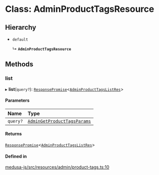 # Class: AdminProductTagsResource

## Hierarchy

- `default`

  ↳ **`AdminProductTagsResource`**

## Methods

### list

▸ **list**(`query?`): [`ResponsePromise`](../modules/internal.md#responsepromise)<[`AdminProductTagsListRes`](../modules/internal-16.md#adminproducttagslistres)\>

#### Parameters

| Name | Type |
| :------ | :------ |
| `query?` | [`AdminGetProductTagsParams`](internal-16.AdminGetProductTagsParams.md) |

#### Returns

[`ResponsePromise`](../modules/internal.md#responsepromise)<[`AdminProductTagsListRes`](../modules/internal-16.md#adminproducttagslistres)\>

#### Defined in

[medusa-js/src/resources/admin/product-tags.ts:10](https://github.com/hieunguyenzzz/medusa/blob/0b0d50b4/packages/medusa-js/src/resources/admin/product-tags.ts#L10)
